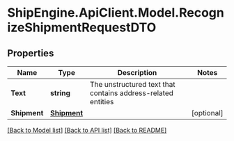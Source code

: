 # ShipEngine.ApiClient.Model.RecognizeShipmentRequestDTO
## Properties

Name | Type | Description | Notes
------------ | ------------- | ------------- | -------------
**Text** | **string** | The unstructured text that contains address-related entities | 
**Shipment** | [**Shipment**](Shipment.md) |  | [optional] 

[[Back to Model list]](../README.md#documentation-for-models) [[Back to API list]](../README.md#documentation-for-api-endpoints) [[Back to README]](../README.md)

